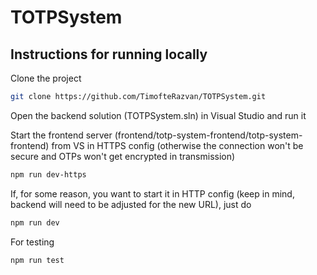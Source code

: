 # TOTPSystem

<h2>Instructions for running locally</h2>
Clone the project

```bash
git clone https://github.com/TimofteRazvan/TOTPSystem.git
```

Open the backend solution (TOTPSystem.sln) in Visual Studio and run it

Start the frontend server (frontend/totp-system-frontend/totp-system-frontend) from VS in HTTPS config (otherwise the connection won't be secure and OTPs won't get encrypted in transmission)

```bash
npm run dev-https
```

If, for some reason, you want to start it in HTTP config (keep in mind, backend will need to be adjusted for the new URL), just do

```bash
npm run dev
```

For testing

```bash
npm run test
```
